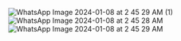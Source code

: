 ![WhatsApp Image 2024-01-08 at 2 45 29 AM (1)](https://github.com/Madhavgiga1/SwipeSubmission/assets/77728555/88c860e7-972b-44d2-ab3d-e2b80fd0f4f2)
![WhatsApp Image 2024-01-08 at 2 45 28 AM](https://github.com/Madhavgiga1/SwipeSubmission/assets/77728555/0aa33d3c-7e2c-4b69-940b-9cd6ccb2ab0f)
![WhatsApp Image 2024-01-08 at 2 45 29 AM](https://github.com/Madhavgiga1/SwipeSubmission/assets/77728555/aa5a9760-797f-47d0-99d7-4b3ac51d662a)

